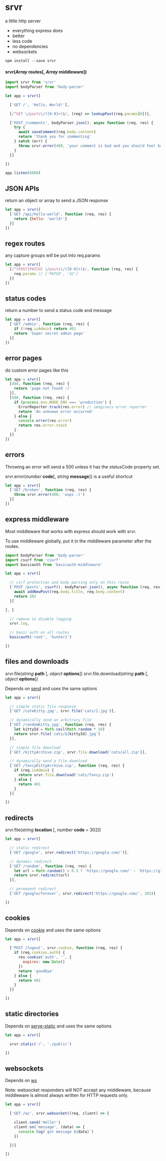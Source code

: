# srvr

a little http server

 * everything express does
 * better
 * less code
 * no dependencies
 * websockets

```console
npm install --save srvr
```

#### srvr(*Array* **routes**[, *Array* **middleware**])

```js
import srvr from 'srvr'
import bodyParser from 'body-parser'

let app = srvr([

  ['GET /', 'Hello, World!'],

  [/^GET \/posts\/([0-9]+)$/, (req) => lookupPost(req.params[0])],

  ['POST /comments', bodyParser.json(), async function (req, res) {
    try {
      await saveComment(req.body.content)
      return 'thank you for commenting'
    } catch (err) {
      throw srvr.error(400, 'your comment is bad and you should feel bad')
    }
  }]

])

app.listen(8080)
```

## JSON APIs

return an object or array to send a JSON response

```js
let app = srvr([
  ['GET /api/hello-world', function (req, res) {
    return {hello: 'world!'}
  }]
])
```

## regex routes

any capture groups will be put into req.params

```js
let app = srvr([
  [/^(POST|PATCH) \/posts\/([0-9]+)$/, function (req, res) {
    req.params // ['PATCH', '42']
  }]
])
```

## status codes

return a number to send a status code and message

```js
let app = srvr([
  ['GET /admin', function (req, res) {
    if (!req.isAdmin) return 401
    return 'Super secret admin page'
  }]
])
```

## error pages

do custom error pages like this

```js
let app = srvr([
  [404, function (req, res) {
    return 'page not found :('
  }],
  [500, function (req, res) {
    if (process.env.NODE_ENV === 'production') {
      ErrorReporter.track(res.error) // imaginary error reporter
      return 'An unknown error occurred'
    } else {
      console.error(res.error)
      return res.error.stack
    }
  }]
])
```

## errors

Throwing an error will send a 500 unless it has the statusCode property set.

srvr.error(*number* **code**[, *string* **message**]) is a useful shortcut

```js
let app = srvr([
  ['GET /broken', function (req, res) {
    throw srvr.error(400, 'oops :(')
  }]
])
```

## express middleware

Most middleware that works with express should work with srvr.

To use middleware globally, put it in the middleware parameter after the routes.

```js
import bodyParser from 'body-parser'
import csurf from 'csurf'
import basicauth from 'basicauth-middleware'

let app = srvr([

  // csrf protection and body parsing only on this route
  ['POST /posts', csurf(), bodyParser.json(), async function (req, res) {
    await addNewPost(req.body.title, req.body.content)
    return 201
  }]

], [

  // remove to disable logging
  srvr.log,

  // basic auth on all routes
  basicauth('root', 'hunter2')

])
```

## files and downloads

srvr.file(*string* **path** [, *object* **options**])
srvr.file.download(*string* **path** [, *object* **options**])

Depends on [send](https://www.npmjs.com/package/send) and uses the same options

```js
let app = srvr([

  // simple static file response
  ['GET /cuteKitty.jpg', srvr.file('cats/1.jpg')],

  // dynamically send an arbitrary file
  ['GET /randomKitty.jpg', function (req, res) {
    let kittyId = Math.ceil(Math.random * 10)
    return srvr.file(`cats/${kittyId}.jpg`)
  }],

  // simple file download
  ['GET /kittyArchive.zip', srvr.file.download('cats/all.zip')],

  // dynamically send a file download
  ['GET /fancyKittyArchive.zip', function (req, res) {
    if (req.isAdmin) {
      return srvr.file.download('cats/fancy.zip')
    } else {
      return 401
    }
  }]

])
```

## redirects

srvr.file(*string* **location** [, *number* **code** = 302])

```js
let app = srvr([

  // static redirect
  ['GET /google', srvr.redirect('https://google.com/')],

  // dynamic redirect
  ['GET /random', function (req, res) {
    let url = Math.random() < 0.5 ? 'https://google.com/' : 'https://github.com/'
    return srvr.redirect(url)
  }],

  // permanent redirect
  ['GET /google/forever', srvr.redirect('https://google.com/', 301)]

])
```

## cookies

Depends on [cookie](https://www.npmjs.com/package/cookie) and uses the same
options

```js
let app = srvr([

  ['POST /logout', srvr.cookie, function (req, res) {
    if (req.cookies.auth) {
      res.cookie('auth', '', {
        expires: new Date()
      })
      return 'goodbye'
    } else {
      return 401
    }
  }]

])
```

## static directories

Depends on [serve-static](https://www.npmjs.com/package/serve-static) and uses
the same options

```js
let app = srvr([

  srvr.static('/', './public')

])
```

## websockets

Depends on [ws](https://www.npmjs.com/package/ws)

Note: websocket responders will NOT accept any middleware, because middleware
is almost always written for HTTP requests only.

```js
let app = srvr([

  ['GET /ws', srvr.websocket((req, client) => {

    client.send('Hello!')
    client.on('message', (data) => {
      console.log(`got message ${data}`)
    })

  })]

])
```
